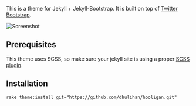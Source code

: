 This is a theme for Jekyll + Jekyll-Bootstrap. It is built on top of [Twitter Bootstrap](http://twitter.github.com/bootstrap/).

![Screenshot](https://raw.github.com/dhulihan/hooligan/master/screenshot.png)

## Prerequisites

This theme uses SCSS, so make sure your jekyll site is using a proper [SCSS plugin](https://gist.github.com/960150).

## Installation

	rake theme:install git="https://github.com/dhulihan/hooligan.git" 
